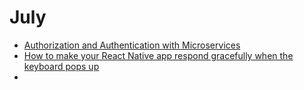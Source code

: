 # July

* [Authorization and Authentication with Microservices](https://blog.leanix.net/en/authorization-authentication-with-microservices)
* [How to make your React Native app respond gracefully when the keyboard pops up](https://medium.freecodecamp.org/how-to-make-your-react-native-app-respond-gracefully-when-the-keyboard-pops-up-7442c1535580)
*